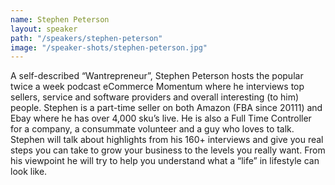 ```yaml
---
name: Stephen Peterson
layout: speaker
path: "/speakers/stephen-peterson"
image: "/speaker-shots/stephen-peterson.jpg"
---
```


A self-described “Wantrepreneur”, Stephen Peterson hosts the popular twice a week podcast eCommerce Momentum where he interviews top sellers, service and software providers and overall interesting (to him) people. Stephen is a part-time seller on both Amazon (FBA since 20111) and Ebay where he has over 4,000 sku’s live. He is also a Full Time Controller for a company, a consummate volunteer and a guy who loves to talk. Stephen will talk about highlights from his 160+ interviews and give you real steps you can take to grow your business to the levels you really want. From his viewpoint he will try to help you understand what a “life” in lifestyle can look like.
